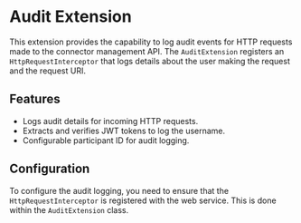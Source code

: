 # Audit Extension

This extension provides the capability to log audit events for HTTP requests made to the connector management API. The `AuditExtension` registers an `HttpRequestInterceptor` that logs details about the user making the request and the request URI.

## Features

- Logs audit details for incoming HTTP requests.
- Extracts and verifies JWT tokens to log the username.
- Configurable participant ID for audit logging.

## Configuration

To configure the audit logging, you need to ensure that the `HttpRequestInterceptor` is registered with the web service. This is done within the `AuditExtension` class.
